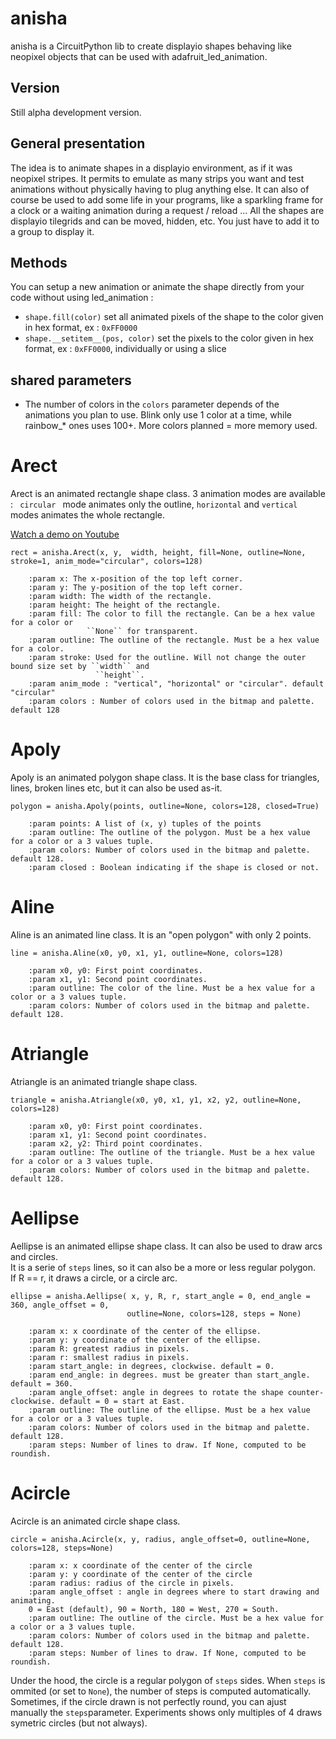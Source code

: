 # anisha
anisha is a CircuitPython lib to create displayio shapes behaving like neopixel objects that can be used with adafruit_led_animation.

## Version

Still alpha development version.

## General presentation

The idea is to animate shapes in a displayio environment, as if it was neopixel stripes. It permits to emulate as many strips you want and test animations without physically having to plug anything else. It can also of course be used to add some life in your programs, like a sparkling frame for a clock or a waiting animation during a request / reload ...
All the shapes are displayio tilegrids and can be moved, hidden, etc. You just have to add it to a group to display it.

## Methods 

You can setup a new animation or animate the shape directly from your code without using led_animation :
* `shape.fill(color)` set all animated pixels of the shape to the color given in hex format, ex : `0xFF0000`
* `shape.__setitem__(pos, color)` set the pixels to the color given in hex format, ex : `0xFF0000`, individually or using a slice

## shared parameters

* The number of colors in the `colors` parameter depends of the animations you plan to use. Blink only use 1 color at a time, while rainbow_* ones uses 100+. More colors planned = more memory used.

# Arect

Arect is an animated rectangle shape class. 
3 animation modes are available : ` circular ` mode animates only the outline, `horizontal` and `vertical` modes animates the whole rectangle.

[Watch a demo on Youtube](https://www.youtube.com/watch?v=5NWonUOjqoQ)

```
rect = anisha.Arect(x, y,  width, height, fill=None, outline=None, stroke=1, anim_mode="circular", colors=128)
    
    :param x: The x-position of the top left corner.
    :param y: The y-position of the top left corner.
    :param width: The width of the rectangle.
    :param height: The height of the rectangle.
    :param fill: The color to fill the rectangle. Can be a hex value for a color or
                 ``None`` for transparent.
    :param outline: The outline of the rectangle. Must be a hex value for a color.
    :param stroke: Used for the outline. Will not change the outer bound size set by ``width`` and
                   ``height``.
    :param anim_mode : "vertical", "horizontal" or "circular". default "circular"
    :param colors : Number of colors used in the bitmap and palette. default 128
```

# Apoly

Apoly is an animated polygon shape class. It is the base class for triangles, lines, broken lines etc, but it can also be used as-it.

```
polygon = anisha.Apoly(points, outline=None, colors=128, closed=True)

    :param points: A list of (x, y) tuples of the points
    :param outline: The outline of the polygon. Must be a hex value for a color or a 3 values tuple.
    :param colors: Number of colors used in the bitmap and palette. default 128.
    :param closed : Boolean indicating if the shape is closed or not.
```


# Aline

Aline is an animated line class. It is an "open polygon" with only 2 points.

```
line = anisha.Aline(x0, y0, x1, y1, outline=None, colors=128)

    :param x0, y0: First point coordinates.
    :param x1, y1: Second point coordinates.    
    :param outline: The color of the line. Must be a hex value for a color or a 3 values tuple.
    :param colors: Number of colors used in the bitmap and palette. default 128.
```

# Atriangle

Atriangle is an animated triangle shape class.

```
triangle = anisha.Atriangle(x0, y0, x1, y1, x2, y2, outline=None, colors=128)

    :param x0, y0: First point coordinates.
    :param x1, y1: Second point coordinates.
    :param x2, y2: Third point coordinates.
    :param outline: The outline of the triangle. Must be a hex value for a color or a 3 values tuple.
    :param colors: Number of colors used in the bitmap and palette. default 128.

```

# Aellipse

Aellipse is an animated ellipse shape class. It can also be used to draw arcs and circles.  
It is a serie of `steps` lines, so it can also be a more or less regular polygon.  
If R == r, it draws a circle, or a circle arc.  

```
ellipse = anisha.Aellipse( x, y, R, r, start_angle = 0, end_angle = 360, angle_offset = 0, 
                          outline=None, colors=128, steps = None)

    :param x: x coordinate of the center of the ellipse.
    :param y: y coordinate of the center of the ellipse.
    :param R: greatest radius in pixels.
    :param r: smallest radius in pixels.
    :param start_angle: in degrees, clockwise. default = 0. 
    :param end_angle: in degrees. must be greater than start_angle. default = 360.
    :param angle_offset: angle in degrees to rotate the shape counter-clockwise. default = 0 = start at East.
    :param outline: The outline of the ellipse. Must be a hex value for a color or a 3 values tuple.
    :param colors: Number of colors used in the bitmap and palette. default 128.
    :param steps: Number of lines to draw. If None, computed to be roundish.

```


# Acircle

Acircle is an animated circle shape class.

```
circle = anisha.Acircle(x, y, radius, angle_offset=0, outline=None, colors=128, steps=None)

    :param x: x coordinate of the center of the circle
    :param y: y coordinate of the center of the circle
    :param radius: radius of the circle in pixels.
    :param angle_offset : angle in degrees where to start drawing and animating. 
    0 = East (default), 90 = North, 180 = West, 270 = South.
    :param outline: The outline of the circle. Must be a hex value for a color or a 3 values tuple.
    :param colors: Number of colors used in the bitmap and palette. default 128.
    :param steps: Number of lines to draw. If None, computed to be roundish.

```

Under the hood, the circle is a regular polygon of `steps` sides. When `steps` is ommited (or set to `None`), the number of steps is computed automatically. Sometimes,  if the circle drawn is not perfectly round, you can ajust manually the `steps`parameter. Experiments shows only multiples of 4 draws symetric circles (but not always).
